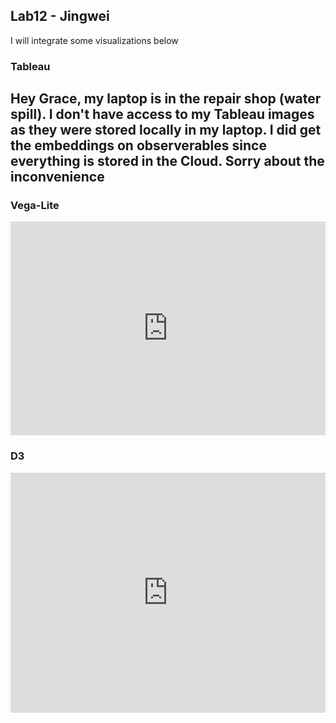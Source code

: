 ## Lab12 - Jingwei

I will integrate some visualizations below

### Tableau

<h2> Hey Grace, my laptop is in the repair shop (water spill). I don't have access to my Tableau images as they were stored locally in my laptop. I did get the embeddings on observerables since everything is stored in the Cloud. Sorry about the inconvenience </h2>

### Vega-Lite
<iframe width="100%" height="342" frameborder="0"
  src="https://observablehq.com/embed/@jingweizhang1995/vega-lite-assignment?cells=ex3"></iframe> 
 
### D3
<iframe width="100%" height="384" frameborder="0"
  src="https://observablehq.com/embed/@info247-spring21/lab-11-d3-tutorial-2-creating-an-arc-diagram-with-animated-tr/6?cells=animatedNodes2"></iframe>

